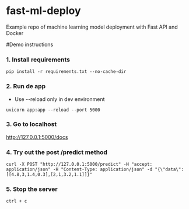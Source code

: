 # fast-ml-deploy
Example repo of machine learning model deployment with Fast API and Docker

#Demo instructions


### 1. Install requirements
```
pip install -r requirements.txt --no-cache-dir
```

### 2. Run de app
* Use --reload only in dev environment
```
uvicorn app:app --reload --port 5000
```

### 3. Go to localhost
http://127.0.0.1:5000/docs


### 4. Try out the post /predict method
```
curl -X POST "http://127.0.0.1:5000/predict" -H "accept: application/json" -H "Content-Type: application/json" -d "{\"data\":[[4.8,3,1.4,0.3],[2,1,3.2,1.1]]}"
```
### 5. Stop the server
```
ctrl + c
```
